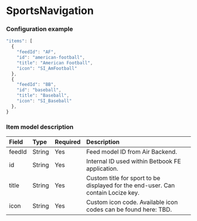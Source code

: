 # SportsNavigation

### Configuration example

```javascript
"items": [
  {
    "feedId": "AF",
    "id": "american-football",
    "title": "American Football",
    "icon": "SI_AmFootball"
  },
  {
    "feedId": "BB",
    "id": "baseball",
    "title": "Baseball",
    "icon": "SI_Baseball"
  },
}
```

### Item model description

| Field | Type | Required | Description |
| :--- | :--- | :--- | :--- |
| feedId | String | Yes | Feed model ID from Air Backend. |
| id | String | Yes | Internal ID used within Betbook FE application. |
| title | String | Yes | Custom title for sport to be displayed for the end-user. Can contain Locize key. |
| icon | String | Yes | Custom icon code. Available icon codes can be found here: TBD. |

